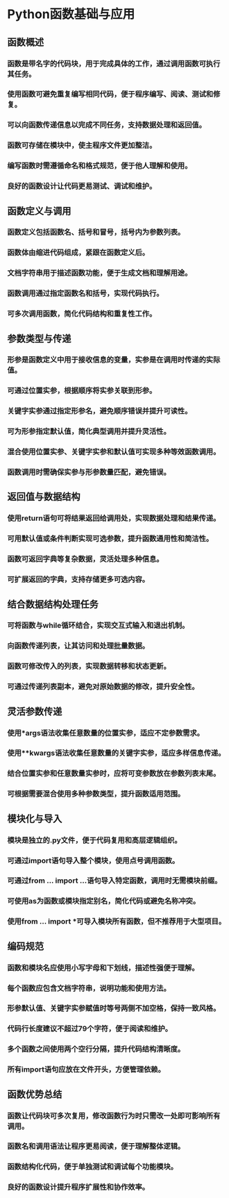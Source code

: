 # Python函数基础与应用

## 函数概述  
### 函数是带名字的代码块，用于完成具体的工作，通过调用函数可执行其任务。  
### 使用函数可避免重复编写相同代码，便于程序编写、阅读、测试和修复。  
### 可以向函数传递信息以完成不同任务，支持数据处理和返回值。  
### 函数可存储在模块中，使主程序文件更加整洁。  
### 编写函数时需遵循命名和格式规范，便于他人理解和使用。  
### 良好的函数设计让代码更易测试、调试和维护。  

## 函数定义与调用  
### 函数定义包括函数名、括号和冒号，括号内为参数列表。  
### 函数体由缩进代码组成，紧跟在函数定义后。  
### 文档字符串用于描述函数功能，便于生成文档和理解用途。  
### 函数调用通过指定函数名和括号，实现代码执行。  
### 可多次调用函数，简化代码结构和重复性工作。  

## 参数类型与传递  
### 形参是函数定义中用于接收信息的变量，实参是在调用时传递的实际值。  
### 可通过位置实参，根据顺序将实参关联到形参。  
### 关键字实参通过指定形参名，避免顺序错误并提升可读性。  
### 可为形参指定默认值，简化典型调用并提升灵活性。  
### 混合使用位置实参、关键字实参和默认值可实现多种等效函数调用。  
### 函数调用时需确保实参与形参数量匹配，避免错误。  

## 返回值与数据结构  
### 使用return语句可将结果返回给调用处，实现数据处理和结果传递。  
### 可用默认值或条件判断实现可选参数，提升函数通用性和简洁性。  
### 函数可返回字典等复杂数据，灵活处理多种信息。  
### 可扩展返回的字典，支持存储更多可选内容。  

## 结合数据结构处理任务  
### 可将函数与while循环结合，实现交互式输入和退出机制。  
### 向函数传递列表，让其访问和处理批量数据。  
### 函数可修改传入的列表，实现数据转移和状态更新。  
### 可通过传递列表副本，避免对原始数据的修改，提升安全性。  

## 灵活参数传递  
### 使用*args语法收集任意数量的位置实参，适应不定参数需求。  
### 使用**kwargs语法收集任意数量的关键字实参，适应多样信息传递。  
### 结合位置实参和任意数量实参时，应将可变参数放在参数列表末尾。  
### 可根据需要混合使用多种参数类型，提升函数适用范围。  

## 模块化与导入  
### 模块是独立的.py文件，便于代码复用和高层逻辑组织。  
### 可通过import语句导入整个模块，使用点号调用函数。  
### 可通过from ... import ...语句导入特定函数，调用时无需模块前缀。  
### 可使用as为函数或模块指定别名，简化代码或避免名称冲突。  
### 使用from ... import *可导入模块所有函数，但不推荐用于大型项目。  

## 编码规范  
### 函数和模块名应使用小写字母和下划线，描述性强便于理解。  
### 每个函数应包含文档字符串，说明功能和使用方法。  
### 形参默认值、关键字实参赋值时等号两侧不加空格，保持一致风格。  
### 代码行长度建议不超过79个字符，便于阅读和维护。  
### 多个函数之间使用两个空行分隔，提升代码结构清晰度。  
### 所有import语句应放在文件开头，方便管理依赖。  

## 函数优势总结  
### 函数让代码块可多次复用，修改函数行为时只需改一处即可影响所有调用。  
### 函数名和调用语法让程序更易阅读，便于理解整体逻辑。  
### 函数结构化代码，便于单独测试和调试每个功能模块。  
### 良好的函数设计提升程序扩展性和协作效率。